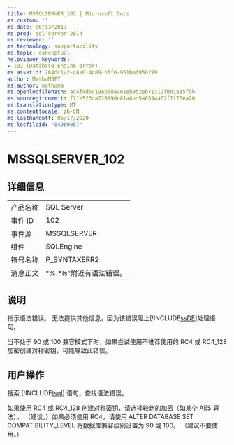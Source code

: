 ```yaml
---
title: MSSQLSERVER_102 | Microsoft Docs
ms.custom: ''
ms.date: 06/13/2017
ms.prod: sql-server-2014
ms.reviewer: ''
ms.technology: supportability
ms.topic: conceptual
helpviewer_keywords:
- 102 (Database Engine error)
ms.assetid: 264dc1a2-c8a0-4c89-b5f6-951baf950299
author: MashaMSFT
ms.author: mathoma
ms.openlocfilehash: ac4f4d6c19eb58e9e1eb9b2eb71312f001aa5f6b
ms.sourcegitcommit: f71e523da72019de81a8bd5a0394a62f7f76ea20
ms.translationtype: MT
ms.contentlocale: zh-CN
ms.lasthandoff: 06/17/2020
ms.locfileid: "84969857"
---
```

# <a name="mssqlserver_102"></a>MSSQLSERVER_102
    
## <a name="details"></a>详细信息  
  
|||  
|-|-|  
|产品名称|SQL Server|  
|事件 ID|102|  
|事件源|MSSQLSERVER|  
|组件|SQLEngine|  
|符号名称|P_SYNTAXERR2|  
|消息正文|“%.*ls”附近有语法错误。|  
  
## <a name="explanation"></a>说明  
 指示语法错误。 无法提供其他信息，因为该错误阻止[!INCLUDE[ssDE](../../includes/ssde-md.md)]处理语句。  
  
 当不处于 90 或 100 兼容模式下时，如果尝试使用不推荐使用的 RC4 或 RC4_128 加密创建对称密钥，可能导致此错误。  
  
## <a name="user-action"></a>用户操作  
 搜索 [!INCLUDE[tsql](../../includes/tsql-md.md)] 语句，查找语法错误。  
  
 如果使用 RC4 或 RC4_128 创建对称密钥，请选择较新的加密（如某个 AES 算法）。 （建议。）如果必须使用 RC4，请使用 ALTER DATABASE SET COMPATIBILITY_LEVEL 将数据库兼容级别设置为 90 或 100。 （建议不要使用。）  
  
  
